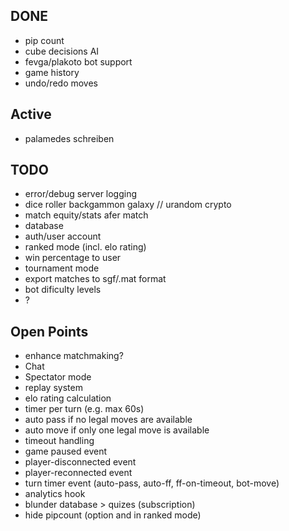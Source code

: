 ## DONE
- pip count
- cube decisions AI
- fevga/plakoto bot support
- game history
- undo/redo moves

## Active
- palamedes schreiben

## TODO 
- error/debug server logging
- dice roller backgammon galaxy // urandom crypto
- match equity/stats afer match
- database
- auth/user account
- ranked mode (incl. elo rating)
- win percentage to user
- tournament mode
- export matches to sgf/.mat format
- bot dificulty levels
- ?

## Open Points
- enhance matchmaking?
- Chat
- Spectator mode
- replay system
- elo rating calculation
- timer per turn (e.g. max 60s)
- auto pass if no legal moves are available
- auto move if only one legal move is available
- timeout handling
- game paused event
- player-disconnected event
- player-reconnected event
- turn timer event (auto-pass, auto-ff, ff-on-timeout, bot-move)
- analytics hook
- blunder database > quizes (subscription)
- hide pipcount (option and in ranked mode)

